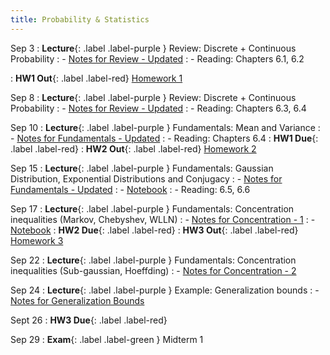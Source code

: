 ```yaml
---
title: Probability & Statistics
---
```


Sep 3
: **Lecture**{: .label .label-purple } Review: Discrete + Continuous Probability
: - [Notes for Review - Updated](../assets/posted/lec2+3.pdf)
: - Reading: Chapters 6.1, 6.2

: **HW1 Out**{: .label .label-red} [Homework 1](../assets/posted/hw1.pdf)

Sep 8
: **Lecture**{: .label .label-purple } Review: Discrete + Continuous Probability
: - [Notes for Review - Updated](../assets/posted/lec2+3.pdf)
: - Reading: Chapters 6.3, 6.4

Sep 10
: **Lecture**{: .label .label-purple } Fundamentals: Mean and Variance
: - [Notes for Fundamentals - Updated](../assets/posted/lec4+5.pdf)
: - Reading: Chapters 6.4
: **HW1 Due**{: .label .label-red}
: **HW2 Out**{: .label .label-red} [Homework 2](../assets/posted/hw2.pdf)

Sep 15
: **Lecture**{: .label .label-purple } Fundamentals: Gaussian Distribution, Exponential Distributions and Conjugacy
: - [Notes for Fundamentals - Updated](../assets/posted/lec4+5.pdf)
: - [Notebook](https://colab.research.google.com/drive/1DAmZXq6rx96ynq-BJSpKGhVC0TFtlS5q?usp=sharing)
: - Reading: 6.5, 6.6

Sep 17
: **Lecture**{: .label .label-purple } Fundamentals: Concentration inequalities (Markov, Chebyshev, WLLN)
: - [Notes for Concentration - 1](../assets/posted/lec6.pdf)
: - [Notebook](https://colab.research.google.com/drive/1-hYd6rDcZDVdMrlInGoqMBgMp3ezDOQz?usp=sharing)
: **HW2 Due**{: .label .label-red}
: **HW3 Out**{: .label .label-red} [Homework 3](../assets/posted/hw3.pdf)

Sep 22
: **Lecture**{: .label .label-purple } Fundamentals: Concentration inequalities (Sub-gaussian, Hoeffding)
: - [Notes for Concentration - 2](../assets/posted/lec7.pdf)


Sep 24
: **Lecture**{: .label .label-purple } Example: Generalization bounds
: - [Notes for Generalization Bounds](../assets/posted/lec8.pdf)

Sept 26
: **HW3 Due**{: .label .label-red}

Sep 29
: **Exam**{: .label .label-green } Midterm 1
